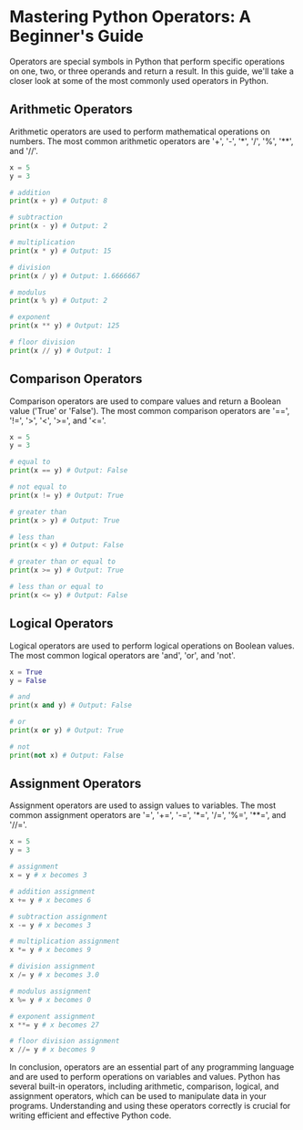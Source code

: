 # Mastering Python Operators: A Beginner's Guide

Operators are special symbols in Python that perform specific operations on one, two, or three operands and return a result. 
In this guide, we'll take a closer look at some of the most commonly used operators in Python.

## Arithmetic Operators

Arithmetic operators are used to perform mathematical operations on numbers. 
The most common arithmetic operators are '+', '-', '*', '/', '%', '**', and '//'.

````python
x = 5
y = 3

# addition
print(x + y) # Output: 8

# subtraction
print(x - y) # Output: 2

# multiplication
print(x * y) # Output: 15

# division
print(x / y) # Output: 1.6666667

# modulus
print(x % y) # Output: 2

# exponent
print(x ** y) # Output: 125

# floor division
print(x // y) # Output: 1
````

## Comparison Operators

Comparison operators are used to compare values and return a Boolean value ('True' or 'False'). 
The most common comparison operators are '==', '!=', '>', '<', '>=', and '<='.

````python
x = 5
y = 3

# equal to
print(x == y) # Output: False

# not equal to
print(x != y) # Output: True

# greater than
print(x > y) # Output: True

# less than
print(x < y) # Output: False

# greater than or equal to
print(x >= y) # Output: True

# less than or equal to
print(x <= y) # Output: False
````

## Logical Operators

Logical operators are used to perform logical operations on Boolean values. The most common logical operators are 'and', 'or', and 'not'.

````python
x = True
y = False

# and
print(x and y) # Output: False

# or
print(x or y) # Output: True

# not
print(not x) # Output: False
````

## Assignment Operators

Assignment operators are used to assign values to variables. The most common assignment operators are '=', '+=', '-=', '*=', '/=', '%=', '**=', and '//='.

````python
x = 5
y = 3

# assignment
x = y # x becomes 3

# addition assignment
x += y # x becomes 6

# subtraction assignment
x -= y # x becomes 3

# multiplication assignment
x *= y # x becomes 9

# division assignment
x /= y # x becomes 3.0

# modulus assignment
x %= y # x becomes 0

# exponent assignment
x **= y # x becomes 27

# floor division assignment
x //= y # x becomes 9
````

In conclusion, operators are an essential part of any programming language and are used to perform operations on variables and values. 
Python has several built-in operators, including arithmetic, comparison, logical, and assignment operators, which can be used to manipulate data in your programs. 
Understanding and using these operators correctly is crucial for writing efficient and effective Python code.
